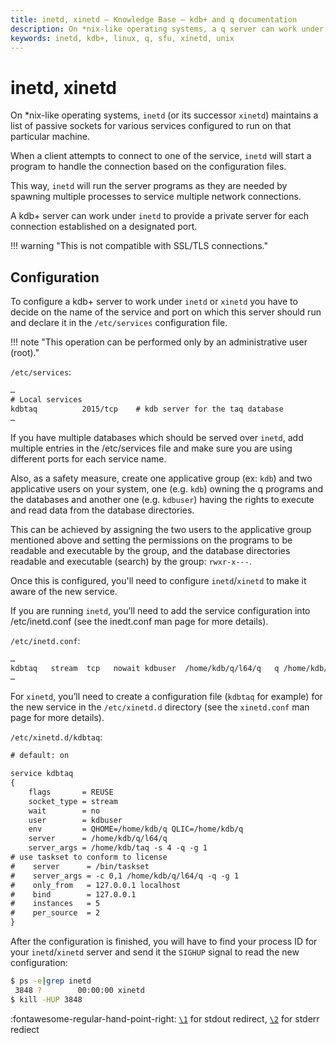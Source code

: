 ```yaml
---
title: inetd, xinetd – Knowledge Base – kdb+ and q documentation
description: On *nix-like operating systems, a q server can work under inetd to provide a private server for each connection established on a designated port.
keywords: inetd, kdb+, linux, q, sfu, xinetd, unix
---
```

# inetd, xinetd


On *nix-like operating systems, `inetd` (or its successor `xinetd`) maintains a list of passive sockets for various services configured to run on that particular machine.

When a client attempts to connect to one of the service, `inetd` will start a program to handle the connection based on the configuration files.

This way, `inetd` will run the server programs as they are needed by spawning multiple processes to service multiple network connections.

A kdb+ server can work under `inetd` to provide a private server for each connection established on a designated port.

!!! warning "This is not compatible with SSL/TLS connections."

## Configuration

To configure a kdb+ server to work under `inetd` or `xinetd` you have to decide on the name of the service and port on which this server should run and declare it in the `/etc/services` configuration file.

!!! note "This operation can be performed only by an administrative user (root)."

`/etc/services`:

```txt
…
# Local services
kdbtaq          2015/tcp    # kdb server for the taq database
…
```

If you have multiple databases which should be served over `inetd`, add multiple entries in the /etc/services file and make sure you are using different ports for each service name.

Also, as a safety measure, create one applicative group (ex: `kdb`) and two applicative users on your system, one (e.g. `kdb`) owning the q programs and the databases and another one (e.g. `kdbuser`) having the rights to execute and read data from the database directories.

This can be achieved by assigning the two users to the applicative group mentioned above and setting the permissions on the programs to be readable and executable by the group, and the database directories readable and executable (search) by the group: `rwxr-x---`.

Once this is configured, you'll need to configure `inetd`/`xinetd` to make it  aware of the new service.

If you are running `inetd`, you’ll need to add the service configuration into /etc/inetd.conf (see the inedt.conf man page for more details).

`/etc/inetd.conf`:

```txt
…
kdbtaq   stream  tcp   nowait kdbuser  /home/kdb/q/l64/q   q /home/kdb/taq -s 4
…
```

For `xinetd`, you’ll need to create a configuration file (`kdbtaq` for example) for the new service in the `/etc/xinetd.d` directory (see the  `xinetd.conf` man page for more details).

`/etc/xinetd.d/kdbtaq`:

```txt
# default: on

service kdbtaq
{
    flags       = REUSE
    socket_type = stream
    wait        = no
    user        = kdbuser
    env         = QHOME=/home/kdb/q QLIC=/home/kdb/q
    server      = /home/kdb/q/l64/q
    server_args = /home/kdb/taq -s 4 -q -g 1
# use taskset to conform to license
#    server      = /bin/taskset
#    server_args = -c 0,1 /home/kdb/q/l64/q -q -g 1
#    only_from   = 127.0.0.1 localhost
#    bind        = 127.0.0.1
#    instances   = 5
#    per_source  = 2
}
```

After the configuration is finished, you will have to find your process ID for your `inetd`/`xinetd` server and send it the `SIGHUP` signal to read the new configuration:

```bash
$ ps -e|grep inetd
 3848 ?        00:00:00 xinetd
$ kill -HUP 3848
```

:fontawesome-regular-hand-point-right: 
[`\1`](../basics/syscmds.md#1-2-redirect) for stdout redirect, [`\2`](../basics/syscmds.md#1-2-redirect) for stderr rediect
